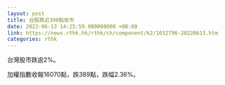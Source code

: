 ```yaml
---
layout: post
title: 台股跌近390點收市
date: 2022-06-13 14:25:59.000000000 +08:00
link: https://news.rthk.hk/rthk/ch/component/k2/1652796-20220613.htm
categories: rthk
---
```


台灣股市跌逾2%。

加權指數收報16070點，跌389點，跌幅2.36%。
